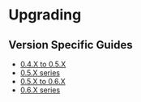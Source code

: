 # Upgrading

## Version Specific Guides
* [0.4.X to 0.5.X](upgrade/0.4_to_0.5.md)
* [0.5.X series](upgrade/0.5.md)
* [0.5.X to 0.6.X](upgrade/0.5_to_0.6.md) <Badge text="current" vertical="middle"/>
* [0.6.X series](upgrade/0.6.md) <Badge text="current" vertical="middle"/>
